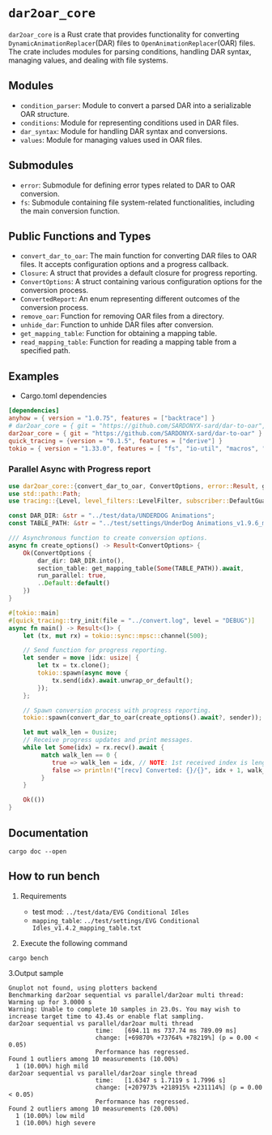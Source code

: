 # `dar2oar_core`

`dar2oar_core` is a Rust crate that provides functionality for converting
`DynamicAnimationReplacer`(DAR) files to `OpenAnimationReplacer`(OAR) files. The
crate includes modules for parsing conditions, handling DAR syntax, managing
values, and dealing with file systems.

## Modules

- `condition_parser`: Module to convert a parsed DAR into a serializable OAR
  structure.
- `conditions`: Module for representing conditions used in DAR files.
- `dar_syntax`: Module for handling DAR syntax and conversions.
- `values`: Module for managing values used in OAR files.

## Submodules

- `error`: Submodule for defining error types related to DAR to OAR conversion.
- `fs`: Submodule containing file system-related functionalities, including the
  main conversion function.

## Public Functions and Types

- `convert_dar_to_oar`: The main function for converting DAR files to OAR files.
  It accepts configuration options and a progress callback.
- `Closure`: A struct that provides a default closure for progress reporting.
- `ConvertOptions`: A struct containing various configuration options for the
  conversion process.
- `ConvertedReport`: An enum representing different outcomes of the conversion
  process.
- `remove_oar`: Function for removing OAR files from a directory.
- `unhide_dar`: Function to unhide DAR files after conversion.
- `get_mapping_table`: Function for obtaining a mapping table.
- `read_mapping_table`: Function for reading a mapping table from a specified
  path.

## Examples

- Cargo.toml dependencies

```toml
[dependencies]
anyhow = { version = "1.0.75", features = ["backtrace"] }
# dar2oar_core = { git = "https://github.com/SARDONYX-sard/dar-to-oar", tag = "0.8.0" } # Fixed version
dar2oar_core = { git = "https://github.com/SARDONYX-sard/dar-to-oar" }
quick_tracing = {version = "0.1.5", features = ["derive"] }
tokio = { version = "1.33.0", features = [ "fs", "io-util", "macros", "rt", "rt-multi-thread" ] } # Async Executor
```

### Parallel Async with Progress report

```rust
use dar2oar_core::{convert_dar_to_oar, ConvertOptions, error::Result, get_mapping_table};
use std::path::Path;
use tracing::{Level, level_filters::LevelFilter, subscriber::DefaultGuard};

const DAR_DIR: &str = "../test/data/UNDERDOG Animations";
const TABLE_PATH: &str = "../test/settings/UnderDog Animations_v1.9.6_mapping_table.txt";

/// Asynchronous function to create conversion options.
async fn create_options() -> Result<ConvertOptions> {
    Ok(ConvertOptions {
        dar_dir: DAR_DIR.into(),
        section_table: get_mapping_table(Some(TABLE_PATH)).await,
        run_parallel: true,
        ..Default::default()
    })
}

#[tokio::main]
#[quick_tracing::try_init(file = "../convert.log", level = "DEBUG")]
async fn main() -> Result<()> {
    let (tx, mut rx) = tokio::sync::mpsc::channel(500);

    // Send function for progress reporting.
    let sender = move |idx: usize| {
        let tx = tx.clone();
        tokio::spawn(async move {
            tx.send(idx).await.unwrap_or_default();
        });
    };

    // Spawn conversion process with progress reporting.
    tokio::spawn(convert_dar_to_oar(create_options().await?, sender));

    let mut walk_len = 0usize;
    // Receive progress updates and print messages.
    while let Some(idx) = rx.recv().await {
         match walk_len == 0 {
            true => walk_len = idx, // NOTE: 1st received index is length.
            false => println!("[recv] Converted: {}/{}", idx + 1, walk_len),
         }
    }

    Ok(())
}
```

## Documentation

```shell
cargo doc --open
```

## How to run bench

1. Requirements

   - test mod: `../test/data/EVG Conditional Idles`
   - `mapping_table`:
     `../test/settings/EVG Conditional Idles_v1.4.2_mapping_table.txt`

2. Execute the following command

```shell
cargo bench
```

3.Output sample

```shell
Gnuplot not found, using plotters backend
Benchmarking dar2oar sequential vs parallel/dar2oar multi thread: Warming up for 3.0000 s
Warning: Unable to complete 10 samples in 23.0s. You may wish to increase target time to 43.4s or enable flat sampling.
dar2oar sequential vs parallel/dar2oar multi thread
                        time:   [694.11 ms 737.74 ms 789.09 ms]
                        change: [+69870% +73764% +78219%] (p = 0.00 < 0.05)
                        Performance has regressed.
Found 1 outliers among 10 measurements (10.00%)
  1 (10.00%) high mild
dar2oar sequential vs parallel/dar2oar single thread
                        time:   [1.6347 s 1.7119 s 1.7996 s]
                        change: [+207973% +218915% +231114%] (p = 0.00 < 0.05)
                        Performance has regressed.
Found 2 outliers among 10 measurements (20.00%)
  1 (10.00%) low mild
  1 (10.00%) high severe
```
